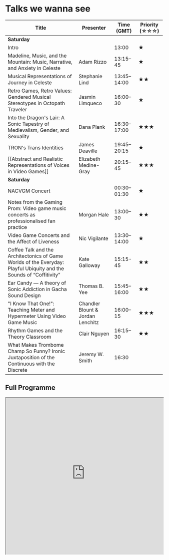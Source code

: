 # Talks we wanna see

| Title                                                                                                               | Presenter                         | Time (GMT)  | Priority (☆☆☆) |
| ------------------------------------------------------------------------------------------------------------------- | --------------------------------- | ----------- | -------------- |
| **Saturday**                                                                                                        |                                   |             |                |
| Intro                                                                                                               |                                   | 13:00       | ★              |
| Madeline, Music, and the Mountain: Music, Narrative, and Anxiety in Celeste                                         | Adam Rizzo                        | 13:15–45    | ★              |
| Musical Representations of Journey in Celeste                                                                       | Stephanie Lind                    | 13:45–14:00 | ★★             |
| Retro Games, Retro Values: Gendered Musical Stereotypes in Octopath Traveler                                        | Jasmin Limqueco                   | 16:00–30    | ★              |
| Into the Dragon's Lair: A Sonic Tapestry of Medievalism, Gender, and Sexuality                                      | Dana Plank                        | 16:30–17:00 | ★★★            |
| TRON's Trans Identities                                                                                             | James Deaville                    | 19:45–20:15 | ★              |
| [[Abstract and Realistic Representations of Voices in Video Games]]                                                 | Elizabeth Medine-Gray             | 20:15–45    | ★★★            |
| **Saturday**                                                                                                        |                                   |             |                |
| NACVGM Concert                                                                                                      |                                   | 00:30–01:30 | ★              |
| Notes from the Gaming Prom: Video game music concerts as professionalised fan practice                              | Morgan Hale                       | 13:00–30    | ★★             |
| Video Game Concerts and the Affect of Liveness                                                                      | Nic Vigilante                     | 13:30–14:00 | ★              |
| Coffee Talk and the Architectonics of Game Worlds of the Everyday: Playful Ubiquity and the Sounds of “Coffitivity” | Kate Galloway                     | 15:15-45    | ★★             |
| Ear Candy — A theory of Sonic Addiction in Gacha Sound Design                                                       | Thomas B. Yee                     | 15:45–16:00 | ★★             |
| "I Know That One!": Teaching Meter and Hypermeter Using Video Game Music                                            | Chandler Blount & Jordan Lenchitz | 16:00–15    | ★★★            |
| Rhythm Games and the Theory Classroom                                                                               | Clair Nguyen                      | 16:15–30    | ★★             |
| What Makes Trombome Champ So Funny? Ironic Juxtaposition of the Continuous with the Discrete                        | Jeremy W. Smith                   | 16:30            |                |

## Full Programme

<iframe src=https://vgmconference.weebly.com/2023-program.html width=100% height=500></iframe>
